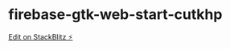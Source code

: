 # firebase-gtk-web-start-cutkhp

[Edit on StackBlitz ⚡️](https://stackblitz.com/edit/firebase-gtk-web-start-cutkhp)